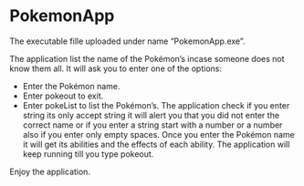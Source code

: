# PokemonApp

The executable fille uploaded under name “PokemonApp.exe”.

The application list the name of the Pokémon’s incase someone does not know them all.
It will ask you to enter one of the options:
-	Enter the Pokémon name.
-	Enter pokeout to exit.
-	Enter pokeList to list the Pokémon’s.
The application check if you enter string its only accept string it will alert you that you did not enter the correct name or if you enter a string start with a number or a number also if you enter only empty spaces.
Once you enter the Pokémon name it will get its abilities and the effects of each ability.
The application will keep running till you type pokeout. 

Enjoy the application.
